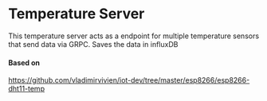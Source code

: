 # Temperature Server

This temperature server acts as a endpoint for multiple temperature sensors that send data via GRPC. Saves the data in influxDB

#### Based on
https://github.com/vladimirvivien/iot-dev/tree/master/esp8266/esp8266-dht11-temp
